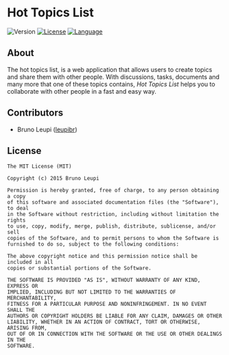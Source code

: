 # Hot Topics List
![Version](https://img.shields.io/badge/version-n/a-red.svg)
[![License](https://img.shields.io/badge/license-MIT-green.svg)](http://opensource.org/licenses/MIT)
[![Language](https://img.shields.io/badge/language-JavaScript-blue.svg)](http://www.oracle.com/technetwork/java/javase/downloads/jdk8-downloads-2133151.html)

## About
The hot topics list, is a web application that allows users to create topics and share them with other people.
With discussions, tasks, documents and many more that one of these topics contains, *Hot Topics List* helps you to
collaborate with other people in a fast and easy way.

## Contributors
* Bruno Leupi ([leupibr](https://github.com/leupibr))

## License
```
The MIT License (MIT)

Copyright (c) 2015 Bruno Leupi

Permission is hereby granted, free of charge, to any person obtaining a copy
of this software and associated documentation files (the "Software"), to deal
in the Software without restriction, including without limitation the rights
to use, copy, modify, merge, publish, distribute, sublicense, and/or sell
copies of the Software, and to permit persons to whom the Software is
furnished to do so, subject to the following conditions:

The above copyright notice and this permission notice shall be included in all
copies or substantial portions of the Software.

THE SOFTWARE IS PROVIDED "AS IS", WITHOUT WARRANTY OF ANY KIND, EXPRESS OR
IMPLIED, INCLUDING BUT NOT LIMITED TO THE WARRANTIES OF MERCHANTABILITY,
FITNESS FOR A PARTICULAR PURPOSE AND NONINFRINGEMENT. IN NO EVENT SHALL THE
AUTHORS OR COPYRIGHT HOLDERS BE LIABLE FOR ANY CLAIM, DAMAGES OR OTHER
LIABILITY, WHETHER IN AN ACTION OF CONTRACT, TORT OR OTHERWISE, ARISING FROM,
OUT OF OR IN CONNECTION WITH THE SOFTWARE OR THE USE OR OTHER DEALINGS IN THE
SOFTWARE.
```